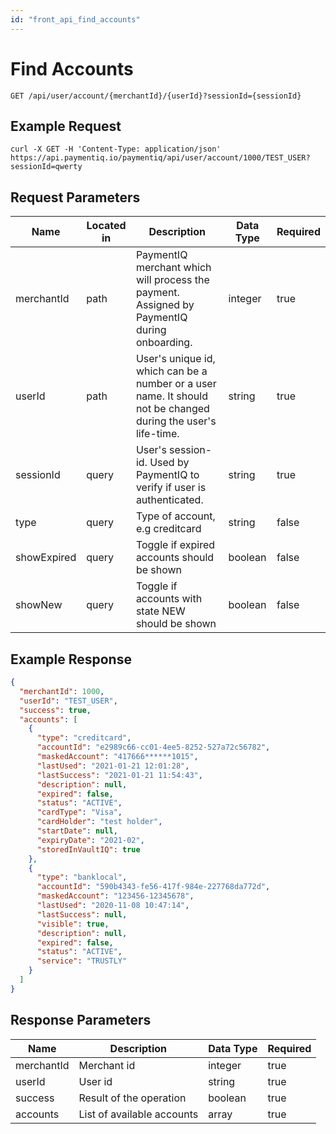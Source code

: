```yaml
---
id: "front_api_find_accounts"
---
```


# Find Accounts

`GET /api/user/account/{merchantId}/{userId}?sessionId={sessionId}`

## Example Request

```curl
curl -X GET -H 'Content-Type: application/json' https://api.paymentiq.io/paymentiq/api/user/account/1000/TEST_USER?sessionId=qwerty
```

## Request Parameters

| Name        | Located in | Description                                                                                                   | Data Type | Required |
|-------------|------------|---------------------------------------------------------------------------------------------------------------|-----------|----------|
| merchantId  | path       | PaymentIQ merchant which will process the payment. Assigned by PaymentIQ during onboarding.                   | integer   | true     |
| userId      | path       | User's unique id, which can be a number or a user name. It should not be changed during the user's life-time. | string    | true     |
| sessionId   | query      | User's session-id. Used by PaymentIQ to verify if user is authenticated.                                      | string    | true     |
| type        | query      | Type of account, e.g creditcard                                                                               | string    | false    |
| showExpired | query      | Toggle if expired accounts should be shown                                                                    | boolean   | false    |
| showNew     | query      | Toggle if accounts with state NEW should be shown                                                             | boolean   | false    |

## Example Response

```json
{
  "merchantId": 1000,
  "userId": "TEST_USER",
  "success": true,
  "accounts": [
    {
      "type": "creditcard",
      "accountId": "e2989c66-cc01-4ee5-8252-527a72c56782",
      "maskedAccount": "417666******1015",
      "lastUsed": "2021-01-21 12:01:28",
      "lastSuccess": "2021-01-21 11:54:43",
      "description": null,
      "expired": false,
      "status": "ACTIVE",
      "cardType": "Visa",
      "cardHolder": "test holder",
      "startDate": null,
      "expiryDate": "2021-02",
      "storedInVaultIQ": true
    },
    {
      "type": "banklocal",
      "accountId": "590b4343-fe56-417f-984e-227768da772d",
      "maskedAccount": "123456-12345678",
      "lastUsed": "2020-11-08 10:47:14",
      "lastSuccess": null,
      "visible": true,
      "description": null,
      "expired": false,
      "status": "ACTIVE",
      "service": "TRUSTLY"
    }
  ]
}
```

## Response Parameters

| Name       | Description                | Data Type | Required |
|------------|----------------------------|-----------|----------|
| merchantId | Merchant id                | integer   | true     |
| userId     | User id                    | string    | true     |
| success    | Result of the operation    | boolean   | true     |
| accounts   | List of available accounts | array     | true     |

